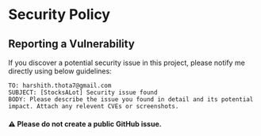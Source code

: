 # Security Policy
## Reporting a Vulnerability
If you discover a potential security issue in this project, please notify me directly using below guidelines:
```
TO: harshith.thota7@gmail.com
SUBJECT: [StocksALot] Security issue found
BODY: Please describe the issue you found in detail and its potential impact. Attach any relevent CVEs or screenshots.
```

#### :warning: Please do **not** create a public GitHub issue.

